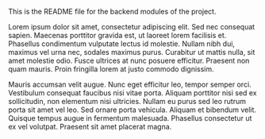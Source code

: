 This is the README file for the backend modules of the project.

Lorem ipsum dolor sit amet, consectetur adipiscing elit. Sed nec consequat sapien. Maecenas porttitor gravida est, ut laoreet lorem facilisis et. Phasellus condimentum vulputate lectus id molestie. Nullam nibh dui, maximus vel urna nec, sodales maximus purus. Curabitur ut mattis nulla, sit amet molestie odio. Fusce ultrices at nunc posuere efficitur. Praesent non quam mauris. Proin fringilla lorem at justo commodo dignissim.

Mauris accumsan velit augue. Nunc eget efficitur leo, tempor semper orci. Vestibulum consequat faucibus nisi vitae porta. Aliquam porttitor nisi sed ex sollicitudin, non elementum nisi ultricies. Nullam eu purus sed leo rutrum porta sit amet vel leo. Sed ornare porta vehicula. Aliquam et bibendum velit. Quisque tempus augue in fermentum malesuada. Phasellus consectetur ut ex vel volutpat. Praesent sit amet placerat magna.
